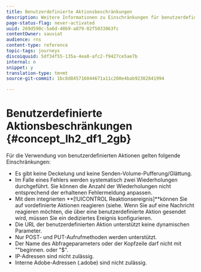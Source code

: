 ```yaml
---
title: Benutzerdefinierte Aktionsbeschränkungen
description: Weitere Informationen zu Einschränkungen für benutzerdefinierte Aktionen
page-status-flag: never-activated
uuid: 269d590c-5a6d-40b9-a879-02f5033863fc
contentOwner: sauviat
audience: rns
content-type: reference
topic-tags: journeys
discoiquuid: 5df34f55-135a-4ea8-afc2-f9427ce5ae7b
internal: n
snippet: y
translation-type: tm+mt
source-git-commit: 1bc8d845716044671a11c200e4bab92302841994

---
```



# Benutzerdefinierte Aktionsbeschränkungen {#concept_lh2_df1_2gb}

Für die Verwendung von benutzerdefinierten Aktionen gelten folgende Einschränkungen:

* Es gibt keine Deckelung und keine Senden-Volume-Pufferung/Glättung.
* Im Falle eines Fehlers werden systematisch zwei Wiederholungen durchgeführt. Sie können die Anzahl der Wiederholungen nicht entsprechend der erhaltenen Fehlermeldung anpassen.
* Mit dem integrierten **[!UICONTROL Reaktionsereignis]**können Sie auf vordefinierte Aktionen reagieren (siehe[](../building-journeys/event-activities.md). Wenn Sie auf eine Nachricht reagieren möchten, die über eine benutzerdefinierte Aktion gesendet wird, müssen Sie ein dediziertes Ereignis konfigurieren.
* Die URL der benutzerdefinierten Aktion unterstützt keine dynamischen Parameter.
* Nur POST- und PUT-Aufrufmethoden werden unterstützt.
* Der Name des Abfrageparameters oder der Kopfzeile darf nicht mit &quot;&quot;beginnen. oder &quot;$&quot;.
* IP-Adressen sind nicht zulässig.
* Interne Adobe-Adressen (.adobe) sind nicht zulässig.
